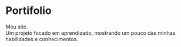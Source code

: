 # Portifolio
Meu site.  
Um projeto focado em aprendizado, mostrando um pouco das minhas habilidades e conhecimentos.
